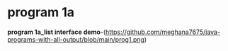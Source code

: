 # program 1a

**program 1a_list interface demo**-(https://github.com/meghana7675/java-programs-with-all-output/blob/main/prog1.png)

